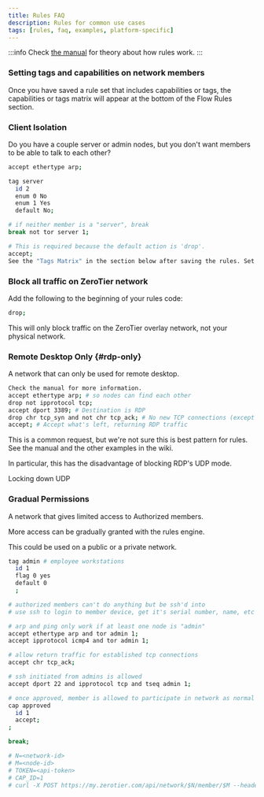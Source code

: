 ```yaml
---
title: Rules FAQ
description: Rules for common use cases
tags: [rules, faq, examples, platform-specific]
---
```


:::info
Check [the manual](./rules.md) for theory about how rules work.
:::

### Setting tags and capabilities on network members

Once you have saved a rule set that includes capabilities or tags, the capabilities or tags matrix will appear at the bottom of the Flow Rules section.

### Client Isolation

Do you have a couple server or admin nodes, but you don't want members to be able to talk to each other?

```sh
accept ethertype arp;

tag server
  id 2
  enum 0 No
  enum 1 Yes
  default No;

# if neither member is a "server", break
break not tor server 1;

# This is required because the default action is 'drop'.
accept;
See the "Tags Matrix" in the section below after saving the rules. Set your servers to "Yes"
```

### Block all traffic on ZeroTier network

Add the following to the beginning of your rules code:

```sh
drop;
```

This will only block traffic on the ZeroTier overlay network, not your physical network.

### Remote Desktop Only {#rdp-only}

A network that can only be used for remote desktop.

```sh
Check the manual for more information.
accept ethertype arp; # so nodes can find each other
drop not ipprotocol tcp;
accept dport 3389; # Destination is RDP
drop chr tcp_syn and not chr tcp_ack; # No new TCP connections (except RDP)
accept; # Accept what's left, returning RDP traffic
```

This is a common request, but we're not sure this is best pattern for rules. See the manual and the other examples in the wiki.

In particular, this has the disadvantage of blocking RDP's UDP mode.

Locking down UDP

### Gradual Permissions

A network that gives limited access to Authorized members.

More access can be gradually granted with the rules engine.

This could be used on a public or a private network.

```sh
tag admin # employee workstations
  id 1
  flag 0 yes
  default 0
  ;

# authorized members can't do anything but be ssh'd into
# use ssh to login to member device, get it's serial number, name, etc to find out what kind of access it should have

# arp and ping only work if at least one node is "admin"
accept ethertype arp and tor admin 1; 
accept ipprotocol icmp4 and tor admin 1; 

# allow return traffic for established tcp connections
accept chr tcp_ack;

# ssh initiated from admins is allowed
accept dport 22 and ipprotocol tcp and tseq admin 1; 

# once approved, member is allowed to participate in network as normal
cap approved
  id 1
  accept;
;

break; 

# N=<network-id>
# M=<node-id>
# TOKEN=<api-token>
# CAP_ID=1
# curl -X POST https://my.zerotier.com/api/network/$N/member/$M --header "Authorization: token $TOKEN"  -d "{\"config\": { \"capabilities\": [$CAP_ID] }}"
```
